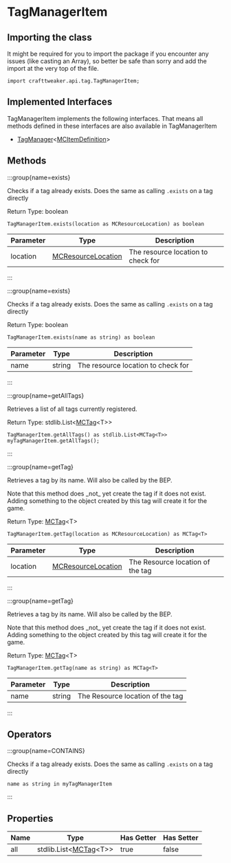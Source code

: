 # TagManagerItem

## Importing the class

It might be required for you to import the package if you encounter any issues (like casting an Array), so better be safe than sorry and add the import at the very top of the file.
```zenscript
import crafttweaker.api.tag.TagManagerItem;
```


## Implemented Interfaces
TagManagerItem implements the following interfaces. That means all methods defined in these interfaces are also available in TagManagerItem

- [TagManager](/vanilla/api/tags/TagManager)&lt;[MCItemDefinition](/vanilla/api/item/MCItemDefinition)&gt;

## Methods

:::group{name=exists}

Checks if a tag already exists. Does the same as calling `.exists` on a tag directly

Return Type: boolean

```zenscript
TagManagerItem.exists(location as MCResourceLocation) as boolean
```

| Parameter | Type | Description |
|-----------|------|-------------|
| location | [MCResourceLocation](/vanilla/api/util/MCResourceLocation) | The resource location to check for |


:::

:::group{name=exists}

Checks if a tag already exists. Does the same as calling `.exists` on a tag directly

Return Type: boolean

```zenscript
TagManagerItem.exists(name as string) as boolean
```

| Parameter | Type | Description |
|-----------|------|-------------|
| name | string | The resource location to check for |


:::

:::group{name=getAllTags}

Retrieves a list of all tags currently registered.

Return Type: stdlib.List&lt;[MCTag](/vanilla/api/tags/MCTag)&lt;T&gt;&gt;

```zenscript
TagManagerItem.getAllTags() as stdlib.List<MCTag<T>>
myTagManagerItem.getAllTags();
```

:::

:::group{name=getTag}

Retrieves a tag by its name.
 Will also be called by the BEP.
 <p>
 Note that this method does _not_ yet create the tag if it does not exist.
 Adding something to the object created by this tag will create it for the game.

Return Type: [MCTag](/vanilla/api/tags/MCTag)&lt;T&gt;

```zenscript
TagManagerItem.getTag(location as MCResourceLocation) as MCTag<T>
```

| Parameter | Type | Description |
|-----------|------|-------------|
| location | [MCResourceLocation](/vanilla/api/util/MCResourceLocation) | The Resource location of the tag |


:::

:::group{name=getTag}

Retrieves a tag by its name.
 Will also be called by the BEP.
 <p>
 Note that this method does _not_ yet create the tag if it does not exist.
 Adding something to the object created by this tag will create it for the game.

Return Type: [MCTag](/vanilla/api/tags/MCTag)&lt;T&gt;

```zenscript
TagManagerItem.getTag(name as string) as MCTag<T>
```

| Parameter | Type | Description |
|-----------|------|-------------|
| name | string | The Resource location of the tag |


:::


## Operators

:::group{name=CONTAINS}

Checks if a tag already exists. Does the same as calling `.exists` on a tag directly

```zenscript
name as string in myTagManagerItem
```

:::


## Properties

| Name | Type | Has Getter | Has Setter |
|------|------|------------|------------|
| all | stdlib.List&lt;[MCTag](/vanilla/api/tags/MCTag)&lt;T&gt;&gt; | true | false |

